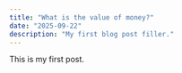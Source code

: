```yaml
---
title: "What is the value of money?"
date: "2025-09-22"
description: "My first blog post filler."
---
```


This is my first post.
